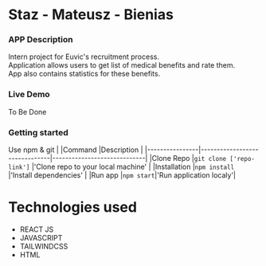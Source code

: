 # Staz - Mateusz - Bienias
### APP Description
Intern project for Euvic's recruitment process. <br>
Application allows users to get list of medical benefits and rate them. <br>
App also contains statistics for these benefits.

### Live Demo
To Be Done

### Getting started
Use npm & git
|                |Command                          |Description                         |
|----------------|-------------------------------|-----------------------------|
|Clone Repo    |`git clone ['repo-link']`            |'Clone repo to your local machine'            |
|Installation          |`npm install`            |'Install dependencies'            |
|Run app          |`npm start`|'Run application localy'|

# Technologies used
- REACT JS
- JAVASCRIPT
- TAILWINDCSS
- HTML
